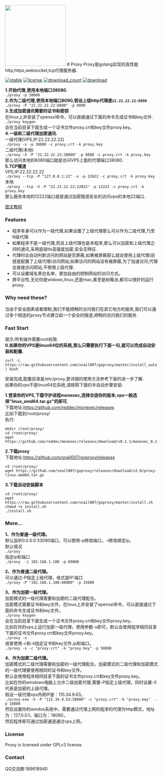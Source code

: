 <img src="https://github.com/snail007/goproxy/blob/master/docs/images/logo.jpg?raw=true" width="200"/>
# Proxy
Proxy是golang实现的高性能http,https,websocket,tcp代理服务器.

[![stable](https://img.shields.io/badge/stable-stable-green.svg)](https://github.com/snail007/goproxy/) [![license](https://img.shields.io/github/license/snail007/goproxy.svg?style=plastic)]() [![download_count](https://img.shields.io/github/downloads/snail007/goproxy/total.svg?style=plastic)](https://github.com/snail007/goproxy/releases) [![download](https://img.shields.io/github/release/snail007/goproxy.svg?style=plastic)](https://github.com/snail007/goproxy/releases)

**1.开始代理,使用本地端口38080.**  
`./proxy -p 38080`  
**2.作为二级代理,使用本地端口8090,假设上级http代理是`22.22.22.22:8080`**  
`./proxy -P "22.22.22.22:8080" -p 8090`  
**3.生成加密通讯需要的证书和密钥**  
在linux上并安装了openssl命令，可以直接通过下面的命令生成证书和key文件.
`./proxy keygen`   
会在当前目录下面生成一个证书文件proxy.crt和key文件proxy.key。  
**4.一级和二级代理加密通讯.**  
一级代理(VPS,IP:22.22.22.22)   
`./proxy -x -p 38080 -c proxy.crt -k proxy.key`  
二级代理(本地)  
`./proxy -X -P "22.22.22.22:38080" -p 8080 -c proxy.crt -k proxy.key`  
那么访问本地的8080端口就是访问VPS上面的代理端口38080.  
**5.TCP隧道**  
VPS,IP:22.22.22.22  
`./proxy --tcp -P "127.0.0.1:22" -x -p 22022 -c proxy.crt -k proxy.key`  
本地  
`./proxy --tcp -X -P "22.22.22.22:22022" -p 12222 -c proxy.crt -k proxy.key`  
那么服务本地的12222端口就是通过加密隧道安全的访问vps的本地22端口.  

[图文教程](docs/faststart.md)

### Features
- 程序本身可以作为一级代理,如果设置了上级代理那么可以作为二级代理,乃至N级代理.
- 如果程序不是一级代理,而且上级代理也是本程序,那么可以加密和上级代理之间的通讯,采用底层tls高强度加密,安全无特征.
- 代理时会自动判断访问的网站是否屏蔽,如果被屏蔽那么就会使用上级代理(前提是配置了上级代理)访问网站;如果访问的网站没有被屏蔽,为了加速访问,代理会直接访问网站,不使用上级代理.
- 可以设置域名黑白名单，更加自由的控制网站的访问方式。
- 跨平台性,无论你是widows,linux,还是mac,甚至是树莓派,都可以很好的运行proxy.  

### Why need these?
当由于安全因素或者限制,我们不能顺畅的访问我们在其它地方的服务,我们可以通过多个相连的proxy节点建立起一个安全的隧道,顺畅的访问我们的服务.

### Fast Start
提示:所有操作需要root权限.  
**0.如果你的VPS是linux64位的系统,那么只需要执行下面一句,就可以完成自动安装和配置.**   
```shell
curl -L https://raw.githubusercontent.com/snail007/goproxy/master/install_auto.sh | bash
```
安装完成,配置目录是/etc/proxy,更详细的使用方法参考下面的进一步了解.  
如果你的vps不是linux64位系统,请按照下面的半自动步骤安装:  

**1.登录你的VPS,下载守护进程monexec,选择合适你的版本,vps一般选择"linux_amd64.tar.gz"的即可.**      
下载地址:https://github.com/reddec/monexec/releases   
比如下载到/root/proxy/  
执行:  
```shell
mkdir /root/proxy/  
cd /root/proxy/  
wget https://github.com/reddec/monexec/releases/download/v0.1.1/monexec_0.1.1_linux_amd64.tar.gz   
```
**2.下载proxy**  
下载地址:https://github.com/snail007/goproxy/releases   
```shell
cd /root/proxy/  
wget https://github.com/snail007/goproxy/releases/download/v2.0/proxy-linux-amd64.tar.gz    
```
**3.下载自动安装脚本** 
```shell
cd /root/proxy/   
wget https://raw.githubusercontent.com/snail007/goproxy/master/install.sh
chmod +x install.sh   
./install.sh   
```
### More...
**1、作为普通一级代理。**   
默认监听0.0.0.0:33080端口，可以使用-p修改端口，-i修改绑定ip。  
默认情况  
`./proxy`  
指定ip和端口  
`./proxy  -i 192.168.1.100 -p 60080`  

**2、作为普通二级代理。**  
可以通过-P指定上级代理，格式是IP:端口  
`./proxy -P "192.168.1.100:60080" -p 33080`   

**3、作为加密一级代理。**  
加密模式的一级代理需要和加密的二级代理配合。  
加密模式需要证书和key文件，在linux上并安装了openssl命令，可以直接通过下面的命令生成证书和key文件。  
`./proxy keygen`  
会在当前目录下面生成一个证书文件proxy.crt和key文件proxy.key。  
比如在你的vps上运行加密一级代理，使用参数-x即可，默认会使用程序相同目录下面的证书文件proxy.crt和key文件proxy.key。  
`./proxy -x`   
或者使用-c和-k指定证书和key文件,ip和端口。   
`./proxy -x -c "proxy.crt" -k "proxy.key" -p 58080`   

**4、作为加密二级代理。**  
加密模式的二级代理需要和加密的一级代理配合。加密模式的二级代理和加密模式的一级代理要使用相同的证书和key文件。  
默认会使用程序相同目录下面的证书文件proxy.crt和key文件proxy.key。    
比如在你的windows电脑上允许二级加密代理,需要-P指定上级代理，同时设置-X代表是加密的上级代理。   
假设一级代理vps外网IP是：115.34.9.63。    
`./proxy.exe -X -P "115.34.9.63:58080" -c "proxy.crt" -k "proxy.key"  -p 18080`     
然后设置你的windos系统中，需要通过代理上网的程序的代理为http模式，地址为：127.0.0.1，端口为：18080，    
然后程序即可通过加密通道通过vps上网。 
### License 
Proxy is licensed under GPLv3 license.
### Contact 
QQ交流群:189618940



